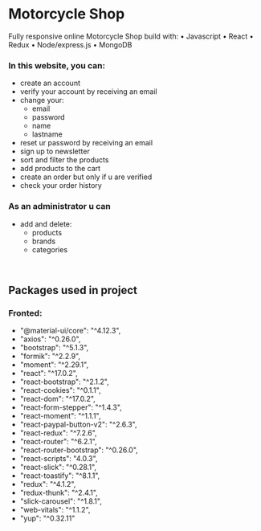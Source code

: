 # Motorcycle Shop

Fully responsive online Motorcycle Shop build with: 
• Javascript
• React
• Redux
• Node/express.js
• MongoDB

### In this website, you can:
- create an account
- verify your account by receiving an email
- change your:
  - email
  - password
  - name
  - lastname
- reset ur password by receiving an email
- sign up to newsletter
- sort and filter the products
- add products to the cart
- create an order but only if u are verified
- check your order history
 
### As an administrator u can
- add and delete:
  - products
  - brands
  - categories


<br />

## Packages used in project
### Fronted:
-    "@material-ui/core": "^4.12.3",
-    "axios": "^0.26.0",
-    "bootstrap": "^5.1.3",
-    "formik": "^2.2.9",
-    "moment": "^2.29.1",
-    "react": "^17.0.2",
-    "react-bootstrap": "^2.1.2",
-    "react-cookies": "^0.1.1",
-    "react-dom": "^17.0.2",
-    "react-form-stepper": "^1.4.3",
-    "react-moment": "^1.1.1",
-    "react-paypal-button-v2": "^2.6.3",
-    "react-redux": "^7.2.6",
-    "react-router": "^6.2.1",
-    "react-router-bootstrap": "^0.26.0",
-    "react-scripts": "4.0.3",
-    "react-slick": "^0.28.1",
-    "react-toastify": "^8.1.1",
-    "redux": "^4.1.2",
-    "redux-thunk": "^2.4.1",
-    "slick-carousel": "^1.8.1",
-    "web-vitals": "^1.1.2",
-    "yup": "^0.32.11"


